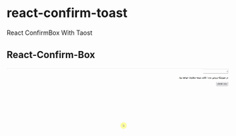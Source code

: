 # react-confirm-toast
React ConfirmBox With Taost

## React-Confirm-Box
![alt text](https://github.com/mtzare22/react-confirm-toast/blob/main/gif.gif?raw=true)